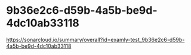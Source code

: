 # 9b36e2c6-d59b-4a5b-be9d-4dc10ab33118
https://sonarcloud.io/summary/overall?id=examly-test_9b36e2c6-d59b-4a5b-be9d-4dc10ab33118
